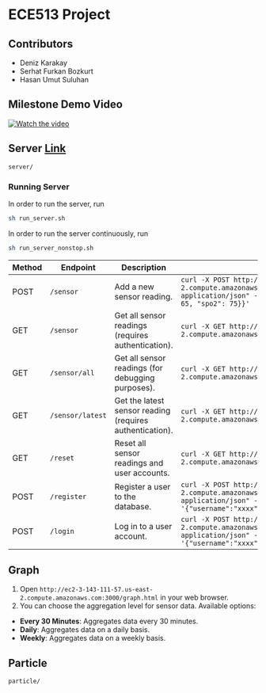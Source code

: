 # ECE513 Project

## Contributors
- Deniz Karakay
- Serhat Furkan Bozkurt
- Hasan Umut Suluhan

## Milestone Demo Video

[![Watch the video](https://img.youtube.com/vi/vwafzZx3cuQ/0.jpg)](https://www.youtube.com/watch?v=vwafzZx3cuQ)

## Server [Link](http://ec2-3-143-111-57.us-east-2.compute.amazonaws.com:3000/)

`server/`

### Running Server

In order to run the server, run 
```sh 
sh run_server.sh
```

In order to run the server continuously, run 
```sh
sh run_server_nonstop.sh
```

| **Method** | **Endpoint**       | **Description**                                     | **Example**                                                                                                                                                                        |
|------------|--------------------|-----------------------------------------------------|------------------------------------------------------------------------------------------------------------------------------------------------------------------------------------|
| POST       | `/sensor`          | Add a new sensor reading.                           | `curl -X POST http://ec2-3-143-111-57.us-east-2.compute.amazonaws.com:3000/sensor -H "Content-Type: application/json" -d '{"device_id":"xxxx","data":{"bpm": 65, "spo2": 75}}'`     |
| GET        | `/sensor`          | Get all sensor readings (requires authentication).  | `curl -X GET http://ec2-3-143-111-57.us-east-2.compute.amazonaws.com:3000/sensor`                                                                                                  |
| GET        | `/sensor/all`      | Get all sensor readings (for debugging purposes).   | `curl -X GET http://ec2-3-143-111-57.us-east-2.compute.amazonaws.com:3000/sensor/all`                                                                                              |
| GET        | `/sensor/latest`   | Get the latest sensor reading (requires authentication). | `curl -X GET http://ec2-3-143-111-57.us-east-2.compute.amazonaws.com:3000/sensor/latest`                                                                                       |
| GET        | `/reset`           | Reset all sensor readings and user accounts.        | `curl -X GET http://ec2-3-143-111-57.us-east-2.compute.amazonaws.com:3000/reset`                                                                                                  |
| POST       | `/register`        | Register a user to the database.                    | `curl -X POST http://ec2-3-143-111-57.us-east-2.compute.amazonaws.com:3000/register -H "Content-Type: application/json" -d '{"username":"xxxx","password":"xxxx","device_id":"xxxx"}'` |
| POST       | `/login`           | Log in to a user account.                           | `curl -X POST http://ec2-3-143-111-57.us-east-2.compute.amazonaws.com:3000/login -H "Content-Type: application/json" -d '{"username":"xxxx","password":"xxxx"}'`                   |

                                                                                                

## Graph

1. Open `http://ec2-3-143-111-57.us-east-2.compute.amazonaws.com:3000/graph.html` in your web browser.
3. You can choose the aggregation level for sensor data. Available options:

- **Every 30 Minutes**: Aggregates data every 30 minutes.
- **Daily**: Aggregates data on a daily basis.
- **Weekly**: Aggregates data on a weekly basis.

## Particle

`particle/`
